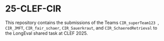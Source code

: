 # 25-CLEF-CIR

This repository contains the submissions of the Teams `CIR_superTeam123	`, `CIR_JMFT`, `CIR_fair_schaer`, `CIR_Sauerkraut`, and `CIR_SchaeredRetrieval` to the LongEval shared task at CLEF 2025.

